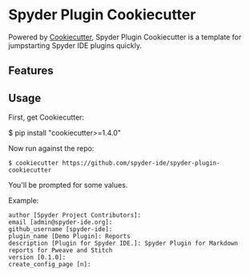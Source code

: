 # Spyder Plugin Cookiecutter

Powered by [Cookiecutter](https://github.com/audreyr/cookiecutter), Spyder Plugin Cookiecutter is a template for jumpstarting Spyder IDE plugins quickly.

## Features


## Usage

First, get Cookiecutter:

$ pip install "cookiecutter>=1.4.0"

Now run against the repo:

```
$ cookiecutter https://github.com/spyder-ide/spyder-plugin-cookiecutter
```

You'll be prompted for some values.

Example:

```
author [Spyder Project Contributors]:
email [admin@spyder-ide.org]:
github_username [spyder-ide]:
plugin_name [Demo Plugin]: Reports
description [Plugin for Spyder IDE.]: Spyder Plugin for Markdown reports for Pweave and Stitch
version [0.1.0]:
create_config_page [n]:
```
